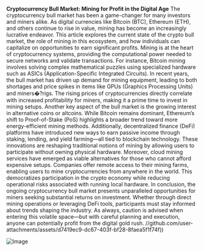 **Cryptocurrency Bull Market: Mining for Profit in the Digital Age**
The cryptocurrency bull market has been a game-changer for many investors and miners alike. As digital currencies like Bitcoin (BTC), Ethereum (ETH), and others continue to rise in value, mining has become an increasingly lucrative endeavor. This article explores the current state of the crypto bull market, the role of mining in this ecosystem, and how individuals can capitalize on opportunities to earn significant profits.
Mining is at the heart of cryptocurrency systems, providing the computational power needed to secure networks and validate transactions. For instance, Bitcoin mining involves solving complex mathematical puzzles using specialized hardware such as ASICs (Application-Specific Integrated Circuits). In recent years, the bull market has driven up demand for mining equipment, leading to both shortages and price spikes in items like GPUs (Graphics Processing Units) and miners�?rigs. The rising prices of cryptocurrencies directly correlate with increased profitability for miners, making it a prime time to invest in mining setups.
Another key aspect of the bull market is the growing interest in alternative coins or altcoins. While Bitcoin remains dominant, Ethereum’s shift to Proof-of-Stake (PoS) highlights a broader trend toward more energy-efficient mining methods. Additionally, decentralized finance (DeFi) platforms have introduced new ways to earn passive income through staking, lending, and yield farming—all tied to blockchain technology. These innovations are reshaping traditional notions of mining by allowing users to participate without owning physical hardware.
Moreover, cloud mining services have emerged as viable alternatives for those who cannot afford expensive setups. Companies offer remote access to their mining farms, enabling users to mine cryptocurrencies from anywhere in the world. This democratizes participation in the crypto economy while reducing operational risks associated with running local hardware.
In conclusion, the ongoing cryptocurrency bull market presents unparalleled opportunities for miners seeking substantial returns on investment. Whether through direct mining operations or leveraging DeFi tools, participants must stay informed about trends shaping the industry. As always, caution is advised when entering this volatile space—but with careful planning and execution, anyone can potentially profit from the digital gold rush.
 //github.com/user-attachments/assets/d7419ec9-dc67-403f-bf28-8faea5f1f74f))


![Image](https://github.com/user-attachments/assets/4a25d116-2220-4385-b08e-f287af8fcbc4)